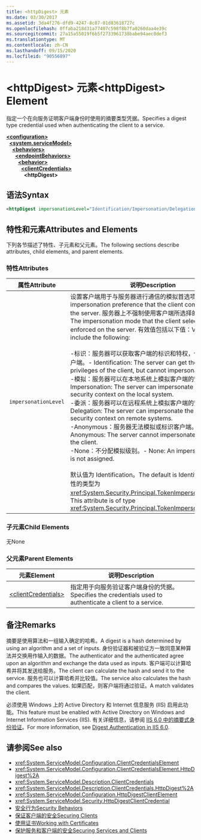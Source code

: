 ```yaml
---
title: <httpDigest> 元素
ms.date: 03/30/2017
ms.assetid: 3da4f276-dfd9-4247-8c07-01d83618727c
ms.openlocfilehash: 0ffaba218d31a77407c598f8b7fa0260daa4e39c
ms.sourcegitcommit: 27a15a55019f6b5f2733961738babe94aec0def3
ms.translationtype: MT
ms.contentlocale: zh-CN
ms.lasthandoff: 09/15/2020
ms.locfileid: "90556897"
---
```

# <a name="httpdigest-element"></a><span data-ttu-id="ad2e1-102">\<httpDigest> 元素</span><span class="sxs-lookup"><span data-stu-id="ad2e1-102">\<httpDigest> Element</span></span>
<span data-ttu-id="ad2e1-103">指定一个在向服务证明客户端身份时使用的摘要类型凭据。</span><span class="sxs-lookup"><span data-stu-id="ad2e1-103">Specifies a digest type credential used when authenticating the client to a service.</span></span>  
  
[**\<configuration>**](../configuration-element.md)\
&nbsp;&nbsp;[**\<system.serviceModel>**](system-servicemodel.md)\
&nbsp;&nbsp;&nbsp;&nbsp;[**\<behaviors>**](behaviors.md)\
&nbsp;&nbsp;&nbsp;&nbsp;&nbsp;&nbsp;[**\<endpointBehaviors>**](endpointbehaviors.md)\
&nbsp;&nbsp;&nbsp;&nbsp;&nbsp;&nbsp;&nbsp;&nbsp;[**\<behavior>**](behavior-of-endpointbehaviors.md)\
&nbsp;&nbsp;&nbsp;&nbsp;&nbsp;&nbsp;&nbsp;&nbsp;&nbsp;&nbsp;[**\<clientCredentials>**](clientcredentials.md)\
&nbsp;&nbsp;&nbsp;&nbsp;&nbsp;&nbsp;&nbsp;&nbsp;&nbsp;&nbsp;&nbsp;&nbsp;**\<httpDigest>**  
  
## <a name="syntax"></a><span data-ttu-id="ad2e1-104">语法</span><span class="sxs-lookup"><span data-stu-id="ad2e1-104">Syntax</span></span>  
  
```xml  
<httpDigest impersonationLevel="Identification/Impersonation/Delegation/Anonymous/None" />
```  
  
## <a name="attributes-and-elements"></a><span data-ttu-id="ad2e1-105">特性和元素</span><span class="sxs-lookup"><span data-stu-id="ad2e1-105">Attributes and Elements</span></span>  
 <span data-ttu-id="ad2e1-106">下列各节描述了特性、子元素和父元素。</span><span class="sxs-lookup"><span data-stu-id="ad2e1-106">The following sections describe attributes, child elements, and parent elements.</span></span>  
  
### <a name="attributes"></a><span data-ttu-id="ad2e1-107">特性</span><span class="sxs-lookup"><span data-stu-id="ad2e1-107">Attributes</span></span>  
  
|<span data-ttu-id="ad2e1-108">属性</span><span class="sxs-lookup"><span data-stu-id="ad2e1-108">Attribute</span></span>|<span data-ttu-id="ad2e1-109">说明</span><span class="sxs-lookup"><span data-stu-id="ad2e1-109">Description</span></span>|  
|---------------|-----------------|  
|`impersonationLevel`|<span data-ttu-id="ad2e1-110">设置客户端用于与服务器进行通信的模拟首选项。</span><span class="sxs-lookup"><span data-stu-id="ad2e1-110">Sets the impersonation preference that the client communicates to the server.</span></span> <span data-ttu-id="ad2e1-111">服务器上不强制使用客户端所选择的模拟模式。</span><span class="sxs-lookup"><span data-stu-id="ad2e1-111">The impersonation mode that the client selects is not enforced on the server.</span></span> <span data-ttu-id="ad2e1-112">有效值包括以下值：</span><span class="sxs-lookup"><span data-stu-id="ad2e1-112">Valid values include the following:</span></span><br /><br /> <span data-ttu-id="ad2e1-113">-标识：服务器可以获取客户端的标识和特权，但不能模拟客户端。</span><span class="sxs-lookup"><span data-stu-id="ad2e1-113">-   Identification: The server can get the identity and privileges of the client, but cannot impersonate the client.</span></span><br /><span data-ttu-id="ad2e1-114">-模拟：服务器可以在本地系统上模拟客户端的安全上下文。</span><span class="sxs-lookup"><span data-stu-id="ad2e1-114">-   Impersonation: The server can impersonate the client's security context on the local system.</span></span><br /><span data-ttu-id="ad2e1-115">-委派：服务器可以在远程系统上模拟客户端的安全上下文。</span><span class="sxs-lookup"><span data-stu-id="ad2e1-115">-   Delegation: The server can impersonate the client's security context on remote systems.</span></span><br /><span data-ttu-id="ad2e1-116">-Anonymous：服务器无法模拟或标识客户端。</span><span class="sxs-lookup"><span data-stu-id="ad2e1-116">-   Anonymous: The server cannot impersonate or identify the client.</span></span><br /><span data-ttu-id="ad2e1-117">-None：不分配模拟级别。</span><span class="sxs-lookup"><span data-stu-id="ad2e1-117">-   None: An impersonation level is not assigned.</span></span><br /><br /> <span data-ttu-id="ad2e1-118">默认值为 Identification。</span><span class="sxs-lookup"><span data-stu-id="ad2e1-118">The default is Identification.</span></span> <span data-ttu-id="ad2e1-119">此属性的类型为 <xref:System.Security.Principal.TokenImpersonationLevel>。</span><span class="sxs-lookup"><span data-stu-id="ad2e1-119">This attribute is of type <xref:System.Security.Principal.TokenImpersonationLevel>.</span></span>|  
  
### <a name="child-elements"></a><span data-ttu-id="ad2e1-120">子元素</span><span class="sxs-lookup"><span data-stu-id="ad2e1-120">Child Elements</span></span>  
 <span data-ttu-id="ad2e1-121">无</span><span class="sxs-lookup"><span data-stu-id="ad2e1-121">None</span></span>  
  
### <a name="parent-elements"></a><span data-ttu-id="ad2e1-122">父元素</span><span class="sxs-lookup"><span data-stu-id="ad2e1-122">Parent Elements</span></span>  
  
|<span data-ttu-id="ad2e1-123">元素</span><span class="sxs-lookup"><span data-stu-id="ad2e1-123">Element</span></span>|<span data-ttu-id="ad2e1-124">说明</span><span class="sxs-lookup"><span data-stu-id="ad2e1-124">Description</span></span>|  
|-------------|-----------------|  
|[\<clientCredentials>](clientcredentials.md)|<span data-ttu-id="ad2e1-125">指定用于向服务验证客户端身份的凭据。</span><span class="sxs-lookup"><span data-stu-id="ad2e1-125">Specifies the credentials used to authenticate a client to a service.</span></span>|  
  
## <a name="remarks"></a><span data-ttu-id="ad2e1-126">备注</span><span class="sxs-lookup"><span data-stu-id="ad2e1-126">Remarks</span></span>  
 <span data-ttu-id="ad2e1-127">摘要是使用算法和一组输入确定的哈希。</span><span class="sxs-lookup"><span data-stu-id="ad2e1-127">A digest is a hash determined by using an algorithm and a set of inputs.</span></span> <span data-ttu-id="ad2e1-128">身份验证器和被验证方一致同意某种算法并交换用作输入的数据。</span><span class="sxs-lookup"><span data-stu-id="ad2e1-128">The authenticator and the authenticated agree upon an algorithm and exchange the data used as inputs.</span></span> <span data-ttu-id="ad2e1-129">客户端可以计算哈希并将其发送给服务。</span><span class="sxs-lookup"><span data-stu-id="ad2e1-129">The client can calculate the hash and send it to the service.</span></span> <span data-ttu-id="ad2e1-130">服务也可以计算哈希并比较值。</span><span class="sxs-lookup"><span data-stu-id="ad2e1-130">The service also calculates the hash and compares the values.</span></span> <span data-ttu-id="ad2e1-131">如果匹配，则客户端将通过验证。</span><span class="sxs-lookup"><span data-stu-id="ad2e1-131">A match validates the client.</span></span>  
  
 <span data-ttu-id="ad2e1-132">必须使用 Windows 上的 Active Directory 和 Internet 信息服务 (IIS) 启用此功能。</span><span class="sxs-lookup"><span data-stu-id="ad2e1-132">This feature must be enabled with Active Directory on Windows and Internet Information Services (IIS).</span></span> <span data-ttu-id="ad2e1-133">有关详细信息，请参阅 [IIS 6.0 中的摘要式身份验证](/previous-versions/windows/it-pro/windows-server-2003/cc782661(v=ws.10))。</span><span class="sxs-lookup"><span data-stu-id="ad2e1-133">For more information, see [Digest Authentication in IIS 6.0](/previous-versions/windows/it-pro/windows-server-2003/cc782661(v=ws.10)).</span></span>  
  
## <a name="see-also"></a><span data-ttu-id="ad2e1-134">请参阅</span><span class="sxs-lookup"><span data-stu-id="ad2e1-134">See also</span></span>

- <xref:System.ServiceModel.Configuration.ClientCredentialsElement>
- <xref:System.ServiceModel.Configuration.ClientCredentialsElement.HttpDigest%2A>
- <xref:System.ServiceModel.Description.ClientCredentials>
- <xref:System.ServiceModel.Description.ClientCredentials.HttpDigest%2A>
- <xref:System.ServiceModel.Configuration.HttpDigestClientElement>
- <xref:System.ServiceModel.Security.HttpDigestClientCredential>
- [<span data-ttu-id="ad2e1-135">安全行为</span><span class="sxs-lookup"><span data-stu-id="ad2e1-135">Security Behaviors</span></span>](../../../wcf/feature-details/security-behaviors-in-wcf.md)
- [<span data-ttu-id="ad2e1-136">保证客户端的安全</span><span class="sxs-lookup"><span data-stu-id="ad2e1-136">Securing Clients</span></span>](../../../wcf/securing-clients.md)
- [<span data-ttu-id="ad2e1-137">使用证书</span><span class="sxs-lookup"><span data-stu-id="ad2e1-137">Working with Certificates</span></span>](../../../wcf/feature-details/working-with-certificates.md)
- [<span data-ttu-id="ad2e1-138">保护服务和客户端的安全</span><span class="sxs-lookup"><span data-stu-id="ad2e1-138">Securing Services and Clients</span></span>](../../../wcf/feature-details/securing-services-and-clients.md)
